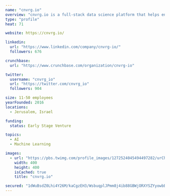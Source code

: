 ```yaml
---
name: "cnvrg.io"
overview: "cnvrg.io is a full-stack data science platform that helps enterprises manage and scale AI. Its collaborative end-to-end solution enables companies to accelerate innovation and build high impact machine learning models. From Fortune 500 companies to startups, cnvrg.io helps data scientists solve complex problems, by building intelligent machines. The platform is used across industries by leading companies in finance, gaming, BI, automotive, manufacturing, e-commerce and more."
type: "profile"
heat: 71

website: https://cnvrg.io/

linkedin:
  url: "https://www.linkedin.com/company/cnvrg-io/"
  followers: 676

crunchbase:
  url: "https://www.crunchbase.com/organization/cnvrg-io"

twitter:
  username: "cnvrg_io"
  url: "https://twitter.com/cnvrg_io"
  followers: 904

size: 11-50 employees
yearFounded: 2016
locations:
  - Jerusalem, Israel

funding:
  status: Early Stage Venture

topics:
  - AI
  - Machine Learning

images:
  - url: "https://pbs.twimg.com/profile_images/1272524045494497282/urChdCLm_400x400.jpg"
    width: 400
    height: 400
    isCached: true
    title: "cnvrg.io"

secured: "1dWuBsdZ0Lhi4Y26M/kaCgzEH3/WsbuqplJPmm8j4ib88GBWjORXYSZYyowbBL3qGN1iCWjgH7euV07W5ZHE9DwfyAp9FA/hn8CZ+FTjWGzyqu2PN1AVwSaxwSE/6oMH1fNC0xk2S1OHxwlWLL18DXM2Tq1LTsYO1dHho6C9EXPhcfOFOuXkwdl0qzVOMFrcok/LXrCBNWp6hnU72maOFaHCpWpIHrmGX1Ng7yDo843p0IW59A3FhQv7eE4NcFMBO3tP47TmnNqyRrM/e8QuiybyYdV+iEX5JOkZZYRbeiMSOIzJ2o5BSPRErq/zAL3tSBLmZ/Na/GfeO2IHjGlASZ2ZTogSSUuLuK9Zt5w9xc0UN3Wbq1Ia0VYmXTyT0VecFXbF3F8liTFduhAR83iUNg==;k+H2ScAgH/U/KBRyWnJrzw=="
---
```


